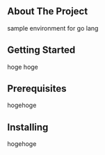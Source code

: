 <!-- ABOUT THE PROJECT -->
## About The Project
sample environment for go lang

<!-- GETTING STARTED -->
## Getting Started
hoge hoge

<!-- PREREQUISITES -->
## Prerequisites
hogehoge

<!-- INSTALLING -->
## Installing
hogehoge
